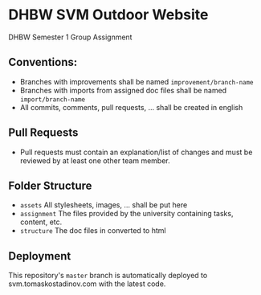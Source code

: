 # DHBW SVM Outdoor Website
DHBW Semester 1 Group Assignment


## Conventions:

- Branches with improvements shall be named `improvement/branch-name`
- Branches with imports from assigned doc files shall be named `import/branch-name`
- All commits, comments, pull requests, ... shall be created in english

## Pull Requests
- Pull requests must contain an explanation/list of changes and must be reviewed by at least one other team member.

## Folder Structure

- `assets`        All stylesheets, images, ... shall be put here
- `assignment`    The files provided by the university containing tasks, content, etc.
- `structure`     The doc files in converted to html

## Deployment

This repository's `master` branch is automatically deployed to svm.tomaskostadinov.com with the latest code.
